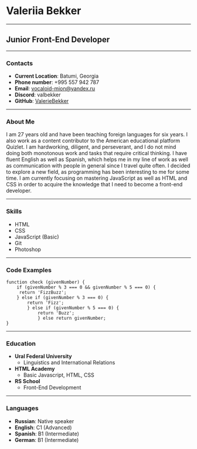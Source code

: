 # Valeriia Bekker
****
## Junior Front-End Developer
****
### Contacts
* **Current Location**: Batumi, Georgia
* **Phone number**: +995 557 942 787
* **Email**: vocaloid-mion@yandex.ru
* **Discord**: valbekker
* **GitHub**: [ValerieBekker](https://github.com/ValerieBekker)
****
### About Me
I am 27 years old and have been teaching foreign languages for six years. I also work as a content contributor to the American educational platform Quizlet. I am hardworking, diligent, and perseverant, and I do not mind doing both monotonous work and tasks that require critical thinking. I have fluent English as well as Spanish, which helps me in my line of work as well as communication with people in general since I travel quite often. I decided to explore a new field, as programming has been interesting to me for some time. I am currently focusing on mastering JavaScript as well as HTML and CSS in order to acquire the knowledge that I need to become a front-end developer.
****
### Skills
* HTML
* CSS
* JavaScript (Basic)
* Git
* Photoshop
****
### Code Examples
```
function check (givenNumber) {
    if (givenNumber % 3 === 0 && givenNumber % 5 === 0) {
     return 'FizzBuzz';
    } else if (givenNumber % 3 === 0) {
        return 'Fizz';
        } else if (givenNumber % 5 === 0) {
            return 'Buzz';
            } else return givenNumber;
}
```
****
### Education
* **Ural Federal University** 
    + Linguistics and International Relations
* **HTML Academy**
    + Basic Javascript, HTML, CSS
* **RS School**
    + Front-End Development
****
### Languages
* **Russian**: Native speaker
* **English**: C1 (Advanced)
* **Spanish**: B1 (Intermediate)
* **German**: B1 (Intermediate)